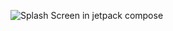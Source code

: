 ![Splash Screen in jetpack compose](https://github.com/user-attachments/assets/93b707e3-12c6-4fe1-ac85-feb8acbccfa8)
